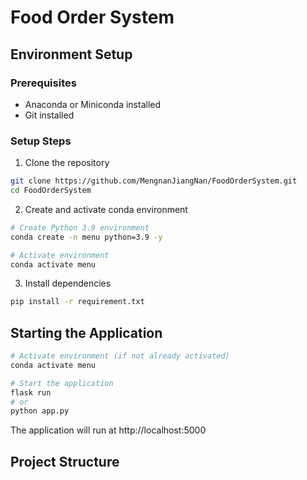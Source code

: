 # Food Order System

## Environment Setup

### Prerequisites

- Anaconda or Miniconda installed
- Git installed

### Setup Steps

1. Clone the repository

```bash
git clone https://github.com/MengnanJiangNan/FoodOrderSystem.git
cd FoodOrderSystem
```

2. Create and activate conda environment

```bash
# Create Python 3.9 environment
conda create -n menu python=3.9 -y

# Activate environment
conda activate menu
```

3. Install dependencies

```bash
pip install -r requirement.txt
```

## Starting the Application

```bash
# Activate environment (if not already activated)
conda activate menu

# Start the application
flask run
# or
python app.py
```

The application will run at http://localhost:5000

## Project Structure
